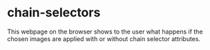 # chain-selectors

This webpage on the browser shows to the user what happens if the chosen images are applied with or without chain selector attributes.
